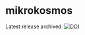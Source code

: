 # mikrokosmos

Latest release archived: [![DOI](https://zenodo.org/badge/667906229.svg)](https://zenodo.org/badge/latestdoi/667906229)
